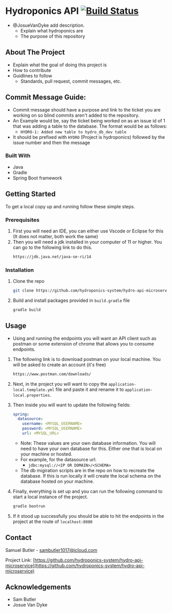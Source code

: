 # Hydroponics API [![Build Status](https://github.com/hydroponics-system/hydro-api-microservice/actions/workflows/build-production.yml/badge.svg)](https://github.com/hydroponics-system/hydro-api-microservice/actions)

- @JosueVanDyke add description.
  - Explain what hydroponics are
  - The purpose of this repository

<!-- ABOUT THE PROJECT -->

## About The Project

- Explain what the goal of doing this project is
- How to contribute
- Guidlines to follow
  - Standards, pull request, commit messages, etc.

## Commit Message Guide:

- Commit message should have a purpose and link to the ticket you are working on so blind commits aren't added to the repository.
- An Example would be, say the ticket being worked on as an issue id of 1 that was adding a table to the database. The format would be as follows:
  - `HYDRO-1: Added new table to hydro_db_dev table`
- It should be prefixed with `HYDRO` (Project is hydroponics) followed by the issue number and then the message

### Built With

- Java
- Gradle
- Spring Boot framework

<!-- GETTING STARTED -->

## Getting Started

To get a local copy up and running follow these simple steps.

### Prerequisites

1. First you will need an IDE, you can either use Vscode or Eclipse for this (It does not matter, both work the same)
2. Then you will need a jdk installed in your computer of 11 or higher. You can go to the following link to do this.
   ```sh
   https://jdk.java.net/java-se-ri/14
   ```

### Installation

1. Clone the repo

   ```sh
   git clone https://github.com/hydroponics-system/hydro-api-microservice.git
   ```

2. Build and install packages provided in `build.gradle` file
   ```sh
   gradle build
   ```

<!-- USAGE EXAMPLES -->

## Usage

- Using and running the endpoints you will want an API client such as postman or some extension of chrome that allows you to consume endpoints.

1. The following link is to download postman on your local machine. You will be asked to create an account (it's free)

   ```sh
   https://www.postman.com/downloads/
   ```

2. Next, in the project you will want to copy the `application-local.template.yml` file and paste it and rename it to `application-local.properties`.

3. Then inside you will want to update the following fields:
   ```yml
   spring:
     datasource:
       username: <MYSQL_USERNAME>
       password: <MYSQL_USERNAME>
       url: <MYSQL_URL>
   ```
   - Note: These values are your own database information. You will need to have your own database for this. Either one that is local on your machine or hosted.
   - For example, for the datasource url:
     - `jdbc:mysql://<IP OR DOMAIN>/<SCHEMA>`
   - The db migiration scripts are in the repo on how to recreate the database. If this is run locally it will create the local schema on the database hosted on your machine.
4. Finally, everything is set up and you can run the following command to start a local instance of the project.
   ```sh
   gradle bootrun
   ```
5. If it stood up successfully you should be able to hit the endpoints in the project at the route of `localhost:8080`

<!-- CONTACT -->

## Contact

Samuel Butler - sambutler1017@icloud.com

Project Link: [https://github.com/hydroponics-system/hydro-api-microservice](https://github.com/hydroponics-system/hydro-api-microservice)

<!-- ACKNOWLEDGEMENTS -->

## Acknowledgements

- Sam Butler
- Josue Van Dyke
